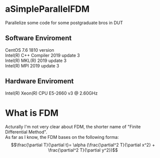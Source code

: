 # aSimpleParallelFDM
Parallelize some code for some postgraduate bros in DUT  

## Software Enviroment
CentOS 7.6 1810 version  
Intel(R) C++ Compiler 2019 update 3  
Intel(R) MKL(R) 2019 update 3  
Intel(R) MPI 2019 update 3  

## Hardware Enviroment
Intel(R) Xeon(R) CPU E5-2660 v3 @ 2.60GHz  

# What is FDM
Acturally I'm not very clear about FDM, the shorter name of "Finite Differential Method".  
As far as I know, the FDM bases on the following forma:  
$$\frac{\partial T}{\partial t}= \alpha (\frac{\partial^2 T}{\partial x^2} + \frac{\partial^2 T}{\partial y^2})$$
